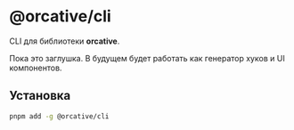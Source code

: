 # @orcative/cli

CLI для библиотеки **orcative**.

Пока это заглушка. В будущем будет работать как генератор хуков и UI компонентов.

## Установка

```bash
pnpm add -g @orcative/cli
```

